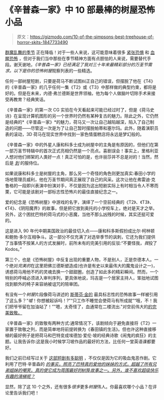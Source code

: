 # 《辛普森一家》中 10 部最棒的树屋恐怖小品

> 原文：<https://gizmodo.com/10-of-the-simpsons-best-treehouse-of-horror-skits-1847733490>

[群魔乱舞的季节](https://gizmodo.com/our-favorite-scary-scenes-from-non-horror-films-1847688064?_ga=2.267155913.675740382.1632746578-1794021061.1604501433) 正在降临！对于一些人来说，这可能意味着很多 [紧张恐惧](https://gizmodo.com/7-mind-bending-horror-thrillers-to-fill-you-with-good-s-1847720748) 和 [血腥恐怖](https://gizmodo.com/creepshow-is-back-to-make-you-ewww-with-delight-1847696720) ，但对于我们当中那些在季节精神方面有点胆怯的人来说，需要替代手段。谢天谢地，*《辛普森一家》*已经满足了我对三十年来最精彩部分的万圣节需求。以下是你的*恐怖树屋*观察列表的一些精选。

任何一部树屋短剧，只要是荷马不断试图纠正自己的错误，但摆脱了他在《T4》的《辛普森一家》的几乎任何一集《T2》或《T3》中那样做的典型约束，都将是好的。但是在未来，内德·弗兰德斯是世界领袖，他为每个人做脑叶切除手术来接受再教育？经典笑话。

《辛普森一家》的第一次 CG 实验在今天看起来可能已经过时了，但是《荷马史诗》在呈现计算机图形的另一个世界时仍然有某种复古的魅力。除此之外，它仍然是经典的*《辛普森一家》*的魅力，荷马又一次让自己越陷越深，陷入了自己制造的问题——尽管这一次是为了让自己暂时摆脱帕蒂和塞尔玛。此外，随着演职员表的滚动，3D 荷马在现实世界中找到一家色情蛋糕店将永远是梦幻般的。

《辛普森一家》中的外星人康和科多士成为树屋中的主角是有原因的，但他们在第一部万圣节特辑中的首次正式亮相仍然是一个亮点。喜剧误会！事实上，里格利亚人想对他们绑架的人类好一点！真正可怕的是，也许丽莎并不总是对的！当然，然后是 [*到*](https://gizmodo.com/the-twilight-zones-to-serve-man-has-the-greatest-twist-1666978516?_ga=2.107123269.675740382.1632746578-1794021061.1604501433) 的服侍位。

如果说康和科多士是树屋的主角，那么另一个奇怪的角色则更加真实:春田小学的场地管理员威利，他在万圣节期间真正展现了自己的风采。这次让他在弗雷迪·克鲁格的一段即兴表演中扮演对手，不仅是因为这出短剧实际上有时相当令人不寒而栗，它可能是该剧对一部标志性恐怖片的最佳直接纪念之一。

爱的纪念是《恐怖树屋》中游戏的名字，演绎了一个空前经典的《T2》、《T3》、《T4》、《阴阳魔界》的故事，但是把它放到奥托的小学校车上，绝对是天才之举。另外，这个困扰巴特的荷马式的小恶魔，当他不那么凶残的时候，其实还挺可爱的。

这是进入 90 年代中期美国政治的最佳切入点——康和科多斯假扮成比尔·柯林顿和鲍勃·多尔互相争斗。这一部分不仅充满了对选举季节的讽刺，它还为我们提供了当事情不按某人的方式发展时，前所未有的完美引用的反驳:“不要怪我，*我*投了 Kodos。”

第三个，也是《恐怖树屋》中反复出现的重要人物，不是别人，正是奈德本人。一个绝对*完美的*在这里把佛兰德斯塑造成(也许是有史以来最伟大的魔鬼设计之一)，诱惑荷马用他不朽的灵魂去换一个甜甜圈，创造了如此多的精彩瞬间。然而，一个特别的呼喊必须进入审判序列，更具体地说，玛吉是一个居家主持人，笨拙地试图找到额外的椅子来容纳被诅咒的陪审团。

有没有一个*树屋*片段像荷马讲述的 [斯蒂芬·金的](https://gizmodo.com/our-10-all-time-favorite-stephen-king-horror-roles-1845065262) 最具标志性的恐怖故事一样被引用了这么多？“*嘘*！你想被起诉吗！?"“只工作不睡觉会使荷马有所成就”“哦，不！我们把爷爷留在加油站了！”"嗯，太奇怪了，血通常在二楼流出."对空前伟大的[的完美致敬。](https://gizmodo.com/7-things-to-remember-about-the-shining-before-seeing-do-1839540707) 

《辛普森一家》的致敬有两种方式:通常情况下，该剧倾向于避免直接将《T2》一家置于致敬之列，而是简单地将前提转换为《春田镇的生活》。但也许这种直接移植的最好例子是把荷马和巴特变成埃德加·爱伦·坡的经典诗歌《闹鬼的疯狂》的主题。让我告诉你:这是我小时候学习坡作品的最好的方法，比任何一堂英语课都要好。

我们之前已经写过关于 [这部短剧有多聪明](https://gizmodo.com/bart-simpsons-dracula-is-the-best-treehouse-of-horror-s-1839366749) ，不仅仅是因为它的吸血鬼恶作剧。它利用了巴特·辛普森的 [*的事实，照亮了巴特真的爱他的妹妹的方式，超越了所有兄弟姐妹的嘲笑，真的使它成为周围最好的*树屋*故事之一。另外，谁不喜欢超级快乐有趣的滑梯呢？*](https://gizmodo.com/keanu-reeves-and-winona-ryder-might-actually-be-married-1828447534?_ga=2.69358039.675740382.1632746578-1794021061.1604501433) 

显然，除了这 10 个之外，还有很多*很多*更多*树屋*伟人。你最喜欢哪个小品？在评论里告诉我们吧！